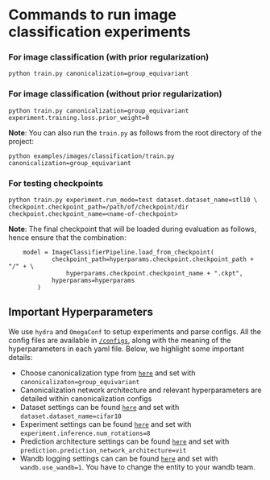 # Commands to run image classification experiments

### For image classification (with prior regularization)
```
python train.py canonicalization=group_equivariant
```
### For image classification (without prior regularization)
```
python train.py canonicalization=group_equivariant experiment.training.loss.prior_weight=0
```

**Note**: You can also run the `train.py` as follows from the root directory of the project:
```
python examples/images/classification/train.py canonicalization=group_equivariant
```

### For testing checkpoints
```
python train.py experiment.run_mode=test dataset.dataset_name=stl10 \
checkpoint.checkpoint_path=/path/of/checkpoint/dir checkpoint.checkpoint_name=<name-of-checkpoint>

```

**Note**: 
The final checkpoint that will be loaded during evaluation as follows, hence ensure that the combination:
```
    model = ImageClassifierPipeline.load_from_checkpoint(
            checkpoint_path=hyperparams.checkpoint.checkpoint_path + "/" + \
                hyperparams.checkpoint.checkpoint_name + ".ckpt",
            hyperparams=hyperparams
        )

```

## Important Hyperparameters
We use `hydra` and `OmegaConf` to setup experiments and parse configs. All the config files are available in [`/configs`](configs), along with the meaning of the hyperparameters in each yaml file. Below, we highlight some important details:
- Choose canonicalization type from [`here`](configs/canonicalization) and set with `canonicalizaton=group_equivariant`
- Canonicalization network architecture and relevant hyperparameters are detailed within canonicalization configs
- Dataset settings can be found [`here`](configs/dataset) and set with `dataset.dataset_name=cifar10`
- Experiment settings can be found [`here`](configs/experiment) and set with `experiment.inference.num_rotations=8`
- Prediction architecture settings can be found [`here`](configs/prediction) and set with `prediction.prediction_network_architecture=vit`
- Wandb logging settings can can be found [`here`](configs/wandb) and set with `wandb.use_wandb=1`. You have to change the entity to your wandb team.
